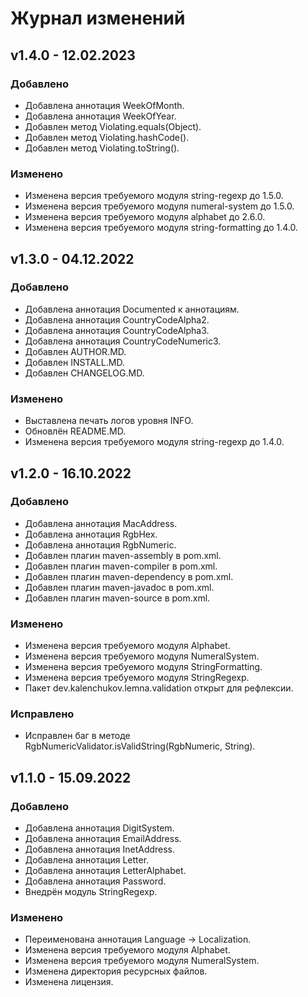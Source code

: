 # Журнал изменений
## v1.4.0 - 12.02.2023
### Добавлено
* Добавлена аннотация WeekOfMonth.
* Добавлена аннотация WeekOfYear.
* Добавлен метод Violating.equals(Object).
* Добавлен метод Violating.hashCode().
* Добавлен метод Violating.toString().

### Изменено
* Изменена версия требуемого модуля string-regexp до 1.5.0.
* Изменена версия требуемого модуля numeral-system до 1.5.0.
* Изменена версия требуемого модуля alphabet до 2.6.0.
* Изменена версия требуемого модуля string-formatting до 1.4.0.

## v1.3.0 - 04.12.2022
### Добавлено
* Добавлена аннотация Documented к аннотациям.
* Добавлена аннотация CountryCodeAlpha2.
* Добавлена аннотация CountryCodeAlpha3.
* Добавлена аннотация CountryCodeNumeric3.
* Добавлен AUTHOR.MD.
* Добавлен INSTALL.MD.
* Добавлен CHANGELOG.MD.

### Изменено
* Выставлена печать логов уровня INFO.
* Обновлён README.MD.
* Изменена версия требуемого модуля string-regexp до 1.4.0.

## v1.2.0 - 16.10.2022
### Добавлено
* Добавлена аннотация MacAddress.
* Добавлена аннотация RgbHex.
* Добавлена аннотация RgbNumeric.
* Добавлен плагин maven-assembly в pom.xml.
* Добавлен плагин maven-compiler в pom.xml.
* Добавлен плагин maven-dependency в pom.xml.
* Добавлен плагин maven-javadoc в pom.xml.
* Добавлен плагин maven-source в pom.xml.

### Изменено
* Изменена версия требуемого модуля Alphabet.
* Изменена версия требуемого модуля NumeralSystem.
* Изменена версия требуемого модуля StringFormatting.
* Изменена версия требуемого модуля StringRegexp.
* Пакет dev.kalenchukov.lemna.validation открыт для рефлексии.

### Исправлено
* Исправлен баг в методе RgbNumericValidator.isValidString(RgbNumeric, String).

## v1.1.0 - 15.09.2022
### Добавлено
* Добавлена аннотация DigitSystem.
* Добавлена аннотация EmailAddress.
* Добавлена аннотация InetAddress.
* Добавлена аннотация Letter.
* Добавлена аннотация LetterAlphabet.
* Добавлена аннотация Password.
* Внедрён модуль StringRegexp.

### Изменено
* Переименована аннотация Language -> Localization.
* Изменена версия требуемого модуля Alphabet.
* Изменена версия требуемого модуля NumeralSystem.
* Изменена директория ресурсных файлов.
* Изменена лицензия.
